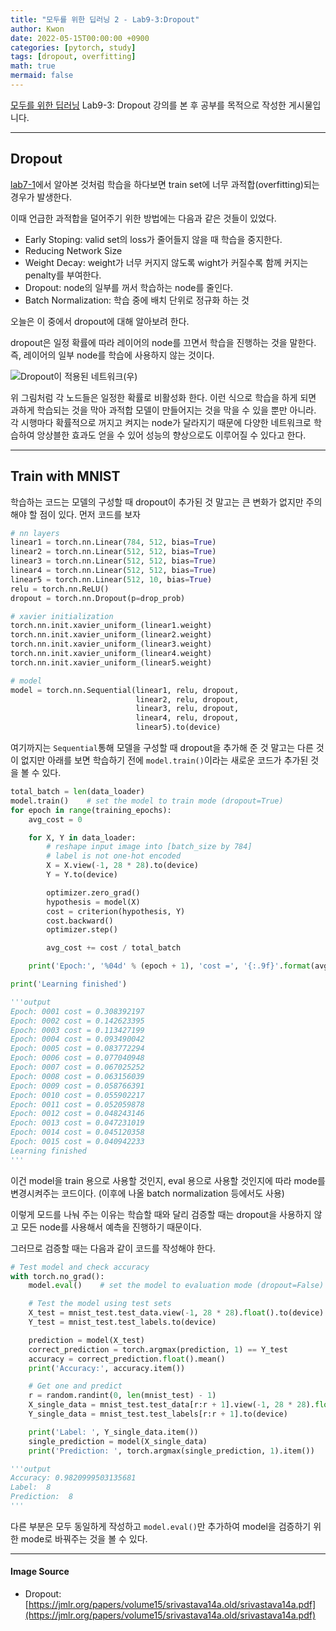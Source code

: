 ```yaml
---
title: "모두를 위한 딥러닝 2 - Lab9-3:Dropout"
author: Kwon
date: 2022-05-15T00:00:00 +0900
categories: [pytorch, study]
tags: [dropout, overfitting]
math: true
mermaid: false
---
```


[모두를 위한 딥러닝](https://deeplearningzerotoall.github.io/season2/lec_pytorch.html) Lab9-3: Dropout 강의를 본 후 공부를 목적으로 작성한 게시물입니다.

***

## Dropout

[lab7-1](/posts/dlZeroToAll-PyTorch-7-1/)에서 알아본 것처럼 학습을 하다보면 train set에 너무 과적합(overfitting)되는 경우가 발생한다.

이때 언급한 과적합을 덜어주기 위한 방법에는 다음과 같은 것들이 있었다.

* Early Stoping: valid set의 loss가 줄어들지 않을 때 학습을 중지한다.
* Reducing Network Size
* Weight Decay: weight가 너무 커지지 않도록 wight가 커질수록 함께 커지는 penalty를 부여한다.
* Dropout: node의 일부를 꺼서 학습하는 node를 줄인다.
* Batch Normalization: 학습 중에 배치 단위로 정규화 하는 것

오늘은 이 중에서 dropout에 대해 알아보려 한다.

dropout은 일정 확률에 따라 레이어의 node를 끄면서 학습을 진행하는 것을 말한다.
즉, 레이어의 일부 node를 학습에 사용하지 않는 것이다.

![Dropout이 적용된 네트워크(우)](/posting_imgs/lab9-3-1.png)

위 그림처럼 각 노드들은 일정한 확률로 비활성화 한다. 이런 식으로 학습을 하게 되면 과하게 학습되는 것을 막아 과적합 모델이 만들어지는 것을 막을 수 있을 뿐만 아니라.
각 시행마다 확률적으로 꺼지고 켜지는 node가 달라지기 때문에 다양한 네트워크로 학습하여 앙상블한 효과도 얻을 수 있어 성능의 향상으로도 이루어질 수 있다고 한다.

***

## Train with MNIST

학습하는 코드는 모델의 구성할 때 dropout이 추가된 것 말고는 큰 변화가 없지만 주의해야 할 점이 있다. 먼저 코드를 보자

```python
# nn layers
linear1 = torch.nn.Linear(784, 512, bias=True)
linear2 = torch.nn.Linear(512, 512, bias=True)
linear3 = torch.nn.Linear(512, 512, bias=True)
linear4 = torch.nn.Linear(512, 512, bias=True)
linear5 = torch.nn.Linear(512, 10, bias=True)
relu = torch.nn.ReLU()
dropout = torch.nn.Dropout(p=drop_prob)

# xavier initialization
torch.nn.init.xavier_uniform_(linear1.weight)
torch.nn.init.xavier_uniform_(linear2.weight)
torch.nn.init.xavier_uniform_(linear3.weight)
torch.nn.init.xavier_uniform_(linear4.weight)
torch.nn.init.xavier_uniform_(linear5.weight)

# model
model = torch.nn.Sequential(linear1, relu, dropout,
                            linear2, relu, dropout,
                            linear3, relu, dropout,
                            linear4, relu, dropout,
                            linear5).to(device)
```

여기까지는 `Sequential`통해 모델을 구성할 때 dropout을 추가해 준 것 말고는 다른 것이 없지만 아래를 보면 학습하기 전에 `model.train()`이라는 새로운 코드가 추가된 것을 볼 수 있다.

```python
total_batch = len(data_loader)
model.train()    # set the model to train mode (dropout=True)
for epoch in range(training_epochs):
    avg_cost = 0

    for X, Y in data_loader:
        # reshape input image into [batch_size by 784]
        # label is not one-hot encoded
        X = X.view(-1, 28 * 28).to(device)
        Y = Y.to(device)

        optimizer.zero_grad()
        hypothesis = model(X)
        cost = criterion(hypothesis, Y)
        cost.backward()
        optimizer.step()

        avg_cost += cost / total_batch

    print('Epoch:', '%04d' % (epoch + 1), 'cost =', '{:.9f}'.format(avg_cost))

print('Learning finished')

'''output
Epoch: 0001 cost = 0.308392197
Epoch: 0002 cost = 0.142623395
Epoch: 0003 cost = 0.113427199
Epoch: 0004 cost = 0.093490042
Epoch: 0005 cost = 0.083772294
Epoch: 0006 cost = 0.077040948
Epoch: 0007 cost = 0.067025252
Epoch: 0008 cost = 0.063156039
Epoch: 0009 cost = 0.058766391
Epoch: 0010 cost = 0.055902217
Epoch: 0011 cost = 0.052059878
Epoch: 0012 cost = 0.048243146
Epoch: 0013 cost = 0.047231019
Epoch: 0014 cost = 0.045120358
Epoch: 0015 cost = 0.040942233
Learning finished
'''
```

이건 model을 train 용으로 사용할 것인지, eval 용으로 사용할 것인지에 따라 mode를 변경시켜주는 코드이다. (이후에 나올 batch normalization 등에서도 사용)

이렇게 모드를 나눠 주는 이유는 학습할 때와 달리 검증할 때는 dropout을 사용하지 않고 모든 node를 사용해서 예측을 진행하기 때문이다.

그러므로 검증할 때는 다음과 같이 코드를 작성해야 한다.

```python
# Test model and check accuracy
with torch.no_grad():
    model.eval()    # set the model to evaluation mode (dropout=False)

    # Test the model using test sets
    X_test = mnist_test.test_data.view(-1, 28 * 28).float().to(device)
    Y_test = mnist_test.test_labels.to(device)

    prediction = model(X_test)
    correct_prediction = torch.argmax(prediction, 1) == Y_test
    accuracy = correct_prediction.float().mean()
    print('Accuracy:', accuracy.item())

    # Get one and predict
    r = random.randint(0, len(mnist_test) - 1)
    X_single_data = mnist_test.test_data[r:r + 1].view(-1, 28 * 28).float().to(device)
    Y_single_data = mnist_test.test_labels[r:r + 1].to(device)

    print('Label: ', Y_single_data.item())
    single_prediction = model(X_single_data)
    print('Prediction: ', torch.argmax(single_prediction, 1).item())

'''output
Accuracy: 0.9820999503135681
Label:  8
Prediction:  8
'''
```

다른 부분은 모두 동일하게 작성하고 `model.eval()`만 추가하여 model을 검증하기 위한 mode로 바꿔주는 것을 볼 수 있다.

***

#### Image Source

* Dropout: [https://jmlr.org/papers/volume15/srivastava14a.old/srivastava14a.pdf](https://jmlr.org/papers/volume15/srivastava14a.old/srivastava14a.pdf)
